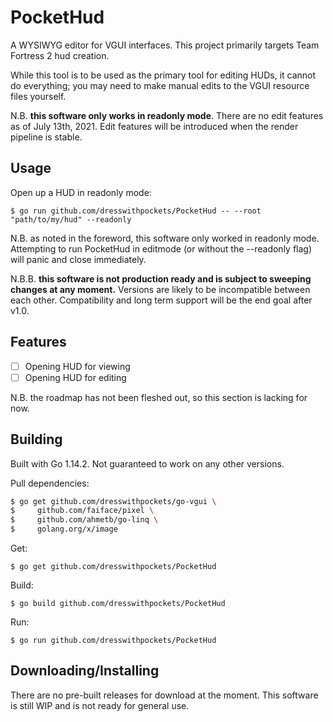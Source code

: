 # PocketHud

A WYSIWYG editor for VGUI interfaces. This project primarily targets Team Fortress 2 hud creation.

While this tool is to be used as the primary tool for editing HUDs, it cannot do everything; you may need to make manual edits to the VGUI resource files yourself.

N.B. **this software only works in readonly mode**. There are no edit features as of July 13th, 2021. Edit features will be introduced when the render pipeline is stable.

## Usage

Open up a HUD in readonly mode:
```shell
$ go run github.com/dresswithpockets/PocketHud -- --root "path/to/my/hud" --readonly
```

N.B. as noted in the foreword, this software only worked in readonly mode. Attempting to run PocketHud in editmode (or without the --readonly flag) will panic and close immediately.

N.B.B. **this software is not production ready and is subject to sweeping changes at any moment.** Versions are likely to be incompatible between each other. Compatibility and long term support will be the end goal after v1.0.

## Features

- [ ] Opening HUD for viewing
- [ ] Opening HUD for editing

N.B. the roadmap has not been fleshed out, so this section is lacking for now.

## Building
Built with Go 1.14.2. Not guaranteed to work on any other versions.

Pull dependencies:

```sh
$ go get github.com/dresswithpockets/go-vgui \
$     github.com/faiface/pixel \
$     github.com/ahmetb/go-linq \
$     golang.org/x/image
```

Get:
```shell
$ go get github.com/dresswithpockets/PocketHud
```

Build:
```shell
$ go build github.com/dresswithpockets/PocketHud
```

Run:
```shell
$ go run github.com/dresswithpockets/PocketHud
```

## Downloading/Installing

There are no pre-built releases for download at the moment. This software is still WIP and is not ready for general use.
